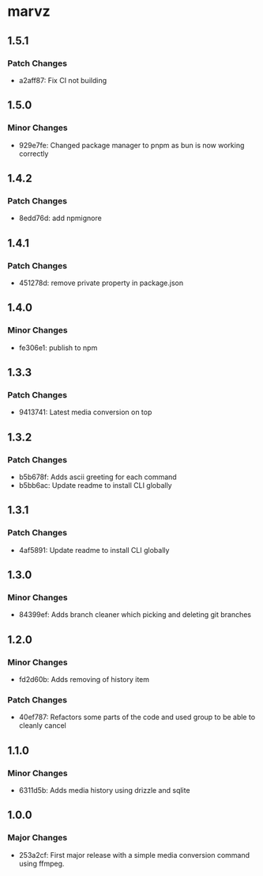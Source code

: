 # marvz

## 1.5.1

### Patch Changes

- a2aff87: Fix CI not building

## 1.5.0

### Minor Changes

- 929e7fe: Changed package manager to pnpm as bun is now working correctly

## 1.4.2

### Patch Changes

- 8edd76d: add npmignore

## 1.4.1

### Patch Changes

- 451278d: remove private property in package.json

## 1.4.0

### Minor Changes

- fe306e1: publish to npm

## 1.3.3

### Patch Changes

- 9413741: Latest media conversion on top

## 1.3.2

### Patch Changes

- b5b678f: Adds ascii greeting for each command
- b5bb6ac: Update readme to install CLI globally

## 1.3.1

### Patch Changes

- 4af5891: Update readme to install CLI globally

## 1.3.0

### Minor Changes

- 84399ef: Adds branch cleaner which picking and deleting git branches

## 1.2.0

### Minor Changes

- fd2d60b: Adds removing of history item

### Patch Changes

- 40ef787: Refactors some parts of the code and used group to be able to cleanly cancel

## 1.1.0

### Minor Changes

- 6311d5b: Adds media history using drizzle and sqlite

## 1.0.0

### Major Changes

- 253a2cf: First major release with a simple media conversion command using ffmpeg.
